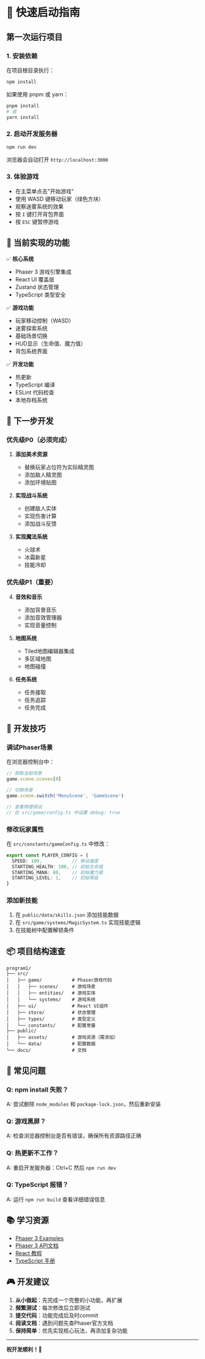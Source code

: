 # 🚀 快速启动指南

## 第一次运行项目

### 1. 安装依赖

在项目根目录执行：

```bash
npm install
```

如果使用 pnpm 或 yarn：

```bash
pnpm install
# 或
yarn install
```

### 2. 启动开发服务器

```bash
npm run dev
```

浏览器会自动打开 `http://localhost:3000`

### 3. 体验游戏

- 在主菜单点击"开始游戏"
- 使用 WASD 键移动玩家（绿色方块）
- 观察迷雾系统的效果
- 按 `I` 键打开背包界面
- 按 `ESC` 键暂停游戏

## 🎯 当前实现的功能

✅ **核心系统**
- Phaser 3 游戏引擎集成
- React UI 覆盖层
- Zustand 状态管理
- TypeScript 类型安全

✅ **游戏功能**
- 玩家移动控制（WASD）
- 迷雾探索系统
- 基础场景切换
- HUD显示（生命值、魔力值）
- 背包系统界面

✅ **开发功能**
- 热更新
- TypeScript 编译
- ESLint 代码检查
- 本地存档系统

## 📝 下一步开发

### 优先级P0（必须完成）
1. **添加美术资源**
   - 替换玩家占位符为实际精灵图
   - 添加敌人精灵图
   - 添加环境贴图

2. **实现战斗系统**
   - 创建敌人实体
   - 实现伤害计算
   - 添加战斗反馈

3. **实现魔法系统**
   - 火球术
   - 冰霜新星
   - 技能冷却

### 优先级P1（重要）
4. **音效和音乐**
   - 添加背景音乐
   - 添加音效管理器
   - 实现音量控制

5. **地图系统**
   - Tiled地图编辑器集成
   - 多区域地图
   - 地图碰撞

6. **任务系统**
   - 任务接取
   - 任务追踪
   - 任务完成

## 🔧 开发技巧

### 调试Phaser场景

在浏览器控制台中：

```javascript
// 获取当前场景
game.scene.scenes[0]

// 切换场景
game.scene.switch('MenuScene', 'GameScene')

// 查看物理调试
// 在 src/game/config.ts 中设置 debug: true
```

### 修改玩家属性

在 `src/constants/gameConfig.ts` 中修改：

```typescript
export const PLAYER_CONFIG = {
  SPEED: 100,           // 移动速度
  STARTING_HEALTH: 100, // 初始生命值
  STARTING_MANA: 80,    // 初始魔力值
  STARTING_LEVEL: 1,    // 初始等级
}
```

### 添加新技能

1. 在 `public/data/skills.json` 添加技能数据
2. 在 `src/game/systems/MagicSystem.ts` 实现技能逻辑
3. 在技能树中配置解锁条件

## 📦 项目结构速查

```
program1/
├── src/
│   ├── game/           # Phaser游戏代码
│   │   ├── scenes/     # 游戏场景
│   │   ├── entities/   # 游戏实体
│   │   └── systems/    # 游戏系统
│   ├── ui/             # React UI组件
│   ├── store/          # 状态管理
│   ├── types/          # 类型定义
│   └── constants/      # 配置常量
├── public/
│   ├── assets/         # 游戏资源（需添加）
│   └── data/           # 配置数据
└── docs/               # 文档
```

## 🐛 常见问题

### Q: npm install 失败？
A: 尝试删除 `node_modules` 和 `package-lock.json`，然后重新安装

### Q: 游戏黑屏？
A: 检查浏览器控制台是否有错误，确保所有资源路径正确

### Q: 热更新不工作？
A: 重启开发服务器：Ctrl+C 然后 `npm run dev`

### Q: TypeScript 报错？
A: 运行 `npm run build` 查看详细错误信息

## 📚 学习资源

- [Phaser 3 Examples](https://phaser.io/examples)
- [Phaser 3 API文档](https://photonstorm.github.io/phaser3-docs/)
- [React 教程](https://react.dev/learn)
- [TypeScript 手册](https://www.typescriptlang.org/docs/handbook/intro.html)

## 🎮 开发建议

1. **从小做起**：先完成一个完整的小功能，再扩展
2. **频繁测试**：每次修改后立即测试
3. **提交代码**：功能完成后及时commit
4. **阅读文档**：遇到问题先查Phaser官方文档
5. **保持简单**：优先实现核心玩法，再添加复杂功能

---

**祝开发顺利！🌟**
